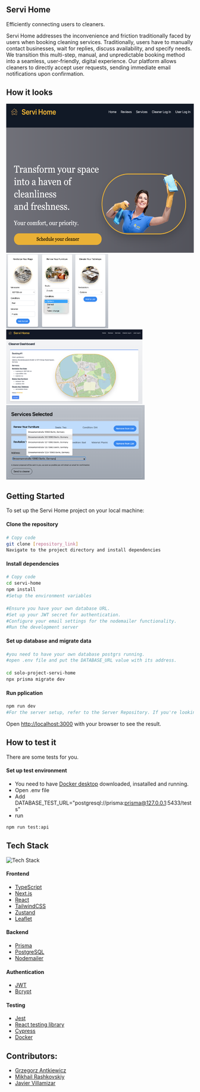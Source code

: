 ## Servi Home

Efficiently connecting users to cleaners.

Servi Home addresses the inconvenience and friction traditionally faced by users when booking cleaning services. Traditionally, users have to manually contact businesses, wait for replies, discuss availability, and specify needs. We transition this multi-step, manual, and unpredictable booking method into a seamless, user-friendly, digital experience. Our platform allows cleaners to directly accept user requests, sending immediate email notifications upon confirmation.

## How it looks

<img src='screens/start_page.png' height=400> <img src='screens/service_popup.png' height=200> <img src='screens/order_with_map.png' height=200> <img src='screens/address_popup.png' height=200> 
 






## Getting Started

To set up the Servi Home project on your local machine:

#### Clone the repository

```bash
# Copy code
git clone [repository_link]
Navigate to the project directory and install dependencies
```

#### Install dependencies
```bash
# Copy code
cd servi-home
npm install
#Setup the environment variables

#Ensure you have your own database URL.
#Set up your JWT secret for authentication.
#Configure your email settings for the nodemailer functionality.
#Run the development server
```

#### Set up database and migrate data
```bash
#you need to have your own database postgrs running.
#open .env file and put the DATABASE_URL value with its address.

cd solo-project-servi-home
npx prisma migrate dev

```

#### Run pplication
```bash
npm run dev
#For the server setup, refer to the Server Repository. If you're looking at the server repository, #refer back to the Client Repository.
```

Open [http://localhost:3000](http://localhost:3000) with your browser to see the result.

## How to test it

There are some tests for you.

#### Set up test environment

- You need to have [Docker desktop](https://docker.com) downloaded, insatalled and running.
- Open .env file
- Add DATABASE_TEST_URL="postgresql://prisma:prisma@127.0.0.1:5433/tests"
- run 
```bash
npm run test:api
```


## Tech Stack

![Tech Stack](https://skillicons.dev/icons?i=ts,nextjs,react,tailwind,prisma,postgres,jest,docker)

#### Frontend 
+ [TypeScript](https://www.typescriptlang.org/)
+ [Next.js](https://nextjs.org/)
+ [React](https://react.dev/) 
+ [TailwindCSS](https://tailwindcss.com/) 
+ [Zustand](https://github.com/pmndrs/zustand) 
+ [Leaflet](https://leafletjs.com/)

#### Backend 
+ [Prisma](https://www.prisma.io/)
+ [PostgreSQL](https://www.postgresql.org/)
+ [Nodemailer](https://nodemailer.com/)

#### Authentication 
+ [JWT](https://jwt.io/)
+ [Bcrypt](https://www.npmjs.com/package/bcrypt)

#### Testing
+ [Jest](https://jestjs.io/)
+ [React testing library](https://testing-library.com/docs/react-testing-library/intro/)
+ [Cypress](https://www.cypress.io/)
+ [Docker](https://docker.com)

## Contributors: 
+ [Grzegorz Antkiewicz](https://github.com/AntkiewiczGrzegorz1997)
+ [Mikhail Rashkovskiy](https://github.com/miklyx)
+ [Javier Villamizar](https://github.com/jvillamizar18)
